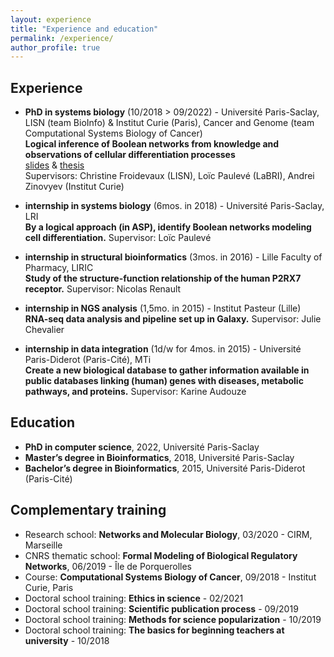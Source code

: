 ```yaml
---
layout: experience
title: "Experience and education"
permalink: /experience/
author_profile: true
---
```


## Experience

* **PhD in <important>systems biology</important>** (10/2018 > 09/2022) - Université Paris-Saclay, LISN (team BioInfo)  &  Institut Curie (Paris), Cancer and Genome (team Computational Systems Biology of Cancer)  
**Logical inference of Boolean networks from knowledge and observations of cellular differentiation processes**  
[slides](../files/2022-09_soutenance.pdf) & [thesis](../files/manuscrit-these-pre-soutenance.pdf)  
Supervisors: Christine Froidevaux (LISN), Loïc Paulevé (LaBRI), Andrei Zinovyev (Institut Curie)

* **internship in <important>systems biology</important>** (6mos. in 2018) - Université Paris-Saclay, LRI  
**By a logical approach (in ASP), identify Boolean networks modeling cell differentiation.** Supervisor: Loïc Paulevé

* **internship in <important>structural bioinformatics</important>** (3mos. in 2016) - Lille Faculty of Pharmacy, LIRIC  
**Study of the structure-function relationship of the human P2RX7 receptor.** Supervisor: Nicolas Renault

* **internship in <important>NGS analysis</important>** (1,5mo. in 2015) - Institut Pasteur (Lille)  
**RNA-seq data analysis and pipeline set up in Galaxy.** Supervisor: Julie Chevalier

* **internship in <important>data integration</important>** (1d/w for 4mos. in 2015) - Université Paris-Diderot (Paris-Cité), MTi  
**Create a new biological database to gather information available in public databases linking (human) genes with diseases, metabolic pathways, and proteins.** Supervisor: Karine Audouze


## Education

* **PhD in computer science**,
2022, Université Paris-Saclay
* **Master’s degree in Bioinformatics**,
2018, Université Paris-Saclay
* **Bachelor’s degree in Bioinformatics**,
2015, Université Paris-Diderot (Paris-Cité)


## Complementary training

* Research school:
**Networks and Molecular Biology**,
03/2020 - CIRM, Marseille
* CNRS thematic school:
**Formal Modeling of Biological Regulatory Networks**,
06/2019 - Île de Porquerolles
* Course:
**Computational Systems Biology of Cancer**,
09/2018 - Institut Curie, Paris
* Doctoral school training:
**Ethics in science** - 02/2021
* Doctoral school training:
**Scientific publication process** -  09/2019
* Doctoral school training:
**Methods for science popularization** - 10/2019
* Doctoral school training:
**The basics for beginning teachers at university** - 10/2018
